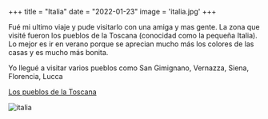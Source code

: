 +++
title = "Italia"
date = "2022-01-23"
image = 'italia.jpg'
+++

Fué mi ultimo viaje y pude visitarlo con una amiga y mas gente.
La zona que visité fueron los pueblos de la Toscana (conocidad como la pequeña Italia).
Lo mejor es ir en verano porque se aprecian mucho más los colores de las casas 
y es mucho más bonita.

Yo llegué a visitar varios pueblos como San Gimignano, Vernazza, Siena, Florencia, Lucca

[Los pueblos de la Toscana](https://www.youtube.com/watch?v=fuV81IOV7SE)

![italia](http://localhost:1313/misviajes/images/toscana.jpg)

